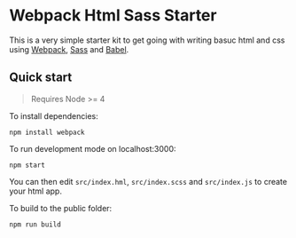 # Webpack Html Sass Starter

This is a very simple starter kit to get going with writing basuc html and css using [Webpack](https://webpack.github.io/),
[Sass](http://sass-lang.com/) and [Babel](https://babeljs.io/).

## Quick start

> Requires Node >= 4

To install dependencies:

```
npm install webpack
```


To run development mode on localhost:3000:

``` shell
npm start
```

You can then edit `src/index.hml`, `src/index.scss` and `src/index.js` to create your html app.

To build to the public folder:

``` shell
npm run build
```

